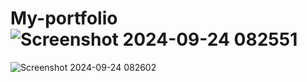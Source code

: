 # My-portfolio![Screenshot 2024-09-24 082551](https://github.com/user-attachments/assets/1106d886-0699-41f4-8c45-60e1cd536541)
![Screenshot 2024-09-24 082602](https://github.com/user-attachments/assets/7edfd045-6c2c-4151-8b0f-8ec2627699c0)
